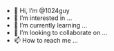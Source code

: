 - 👋 Hi, I’m @1024guy
- 👀 I’m interested in ...
- 🌱 I’m currently learning ...
- 💞️ I’m looking to collaborate on ...
- 📫 How to reach me ...

<!---
1024guy/1024guy is a ✨ special ✨ repository because its `README.md` (this file) appears on your GitHub profile.
You can click the Preview link to take a look at your changes.
--->
